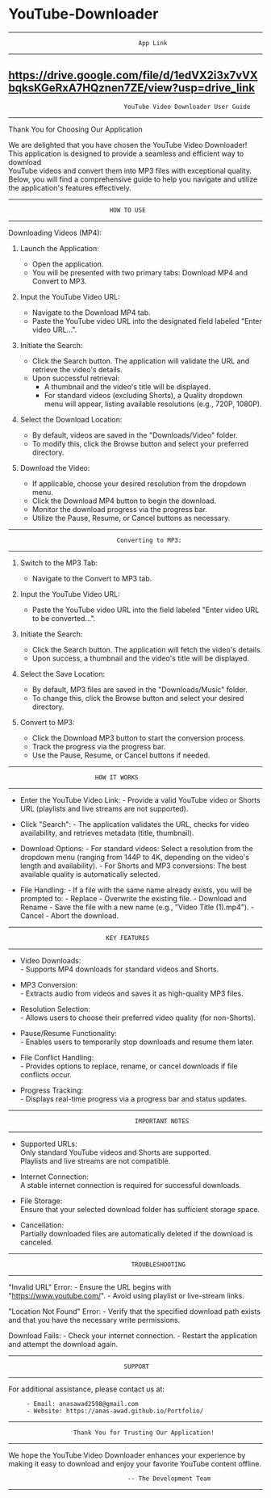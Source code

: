 # YouTube-Downloader
--------------------------------------------------------------------------------------------------------------
                                  		App Link
--------------------------------------------------------------------------------------------------------------
https://drive.google.com/file/d/1edVX2i3x7vVXbqksKGeRxA7HQznen7ZE/view?usp=drive_link
--------------------------------------------------------------------------------------------------------------
                                  	YouTube Video Downloader User Guide
--------------------------------------------------------------------------------------------------------------

Thank You for Choosing Our Application

We are delighted that you have chosen the YouTube Video Downloader!  
This application is designed to provide a seamless and efficient way to download  
YouTube videos and convert them into MP3 files with exceptional quality.  
Below, you will find a comprehensive guide to help you navigate and utilize  
the application's features effectively.

--------------------------------------------------------------------------------------------------------------
                    			HOW TO USE
--------------------------------------------------------------------------------------------------------------

Downloading Videos (MP4):

   1. Launch the Application:
         - Open the application.
         - You will be presented with two primary tabs: Download MP4 and Convert to MP3.

   2. Input the YouTube Video URL:
         - Navigate to the Download MP4 tab.
         - Paste the YouTube video URL into the designated field labeled "Enter video URL...".

   3. Initiate the Search:
         - Click the Search button. The application will validate the URL and retrieve the video's details.
         - Upon successful retrieval:
             - A thumbnail and the video's title will be displayed.
             - For standard videos (excluding Shorts), a Quality dropdown menu will appear,
	       listing available resolutions (e.g., 720P, 1080P).

   4. Select the Download Location:
         - By default, videos are saved in the "Downloads/Video" folder.
         - To modify this, click the Browse button and select your preferred directory.

   5. Download the Video:
         - If applicable, choose your desired resolution from the dropdown menu.
         - Click the Download MP4 button to begin the download.
         - Monitor the download progress via the progress bar.
         - Utilize the Pause, Resume, or Cancel buttons as necessary.

--------------------------------------------------------------------------------------------------------------
                    			  Converting to MP3:
--------------------------------------------------------------------------------------------------------------

   1. Switch to the MP3 Tab:
         - Navigate to the Convert to MP3 tab.

   2. Input the YouTube Video URL:
         - Paste the YouTube video URL into the field labeled "Enter video URL to be converted...".

   3. Initiate the Search:
         - Click the Search button. The application will fetch the video's details.
         - Upon success, a thumbnail and the video's title will be displayed.

   4. Select the Save Location:
         - By default, MP3 files are saved in the "Downloads/Music" folder.
         - To change this, click the Browse button and select your desired directory.

   5. Convert to MP3:
         - Click the Download MP3 button to start the conversion process.
         - Track the progress via the progress bar.
         - Use the Pause, Resume, or Cancel buttons if needed.

--------------------------------------------------------------------------------------------------------------
                   			HOW IT WORKS
--------------------------------------------------------------------------------------------------------------

   - Enter the YouTube Video Link:
         - Provide a valid YouTube video or Shorts URL 
           (playlists and live streams are not supported).

   - Click "Search":
         - The application validates the URL, checks for video availability, 
           and retrieves metadata (title, thumbnail).

   - Download Options:
         - For standard videos: Select a resolution from the dropdown menu 
	   (ranging from 144P to 4K, depending on the video's length and availability).
         - For Shorts and MP3 conversions: The best available quality is automatically selected.

   - File Handling:
         - If a file with the same name already exists, you will be prompted to:
             - Replace - Overwrite the existing file.
             - Download and Rename - Save the file with a new name 
               (e.g., "Video Title (1).mp4").
             - Cancel - Abort the download.

--------------------------------------------------------------------------------------------------------------
                  			   KEY FEATURES
--------------------------------------------------------------------------------------------------------------

   - Video Downloads:  
         - Supports MP4 downloads for standard videos and Shorts.

   - MP3 Conversion:  
         - Extracts audio from videos and saves it as high-quality MP3 files.

   - Resolution Selection:  
         - Allows users to choose their preferred video quality (for non-Shorts).

   - Pause/Resume Functionality:  
         - Enables users to temporarily stop downloads and resume them later.

   - File Conflict Handling:  
         - Provides options to replace, rename, or cancel downloads if file conflicts occur.

   - Progress Tracking:  
         - Displays real-time progress via a progress bar and status updates.

--------------------------------------------------------------------------------------------------------------
                		               IMPORTANT NOTES
--------------------------------------------------------------------------------------------------------------

   - Supported URLs:  
         Only standard YouTube videos and Shorts are supported.  
         Playlists and live streams are not compatible.

   - Internet Connection:  
         A stable internet connection is required for successful downloads.

   - File Storage:  
         Ensure that your selected download folder has sufficient storage space.

   - Cancellation:  
         Partially downloaded files are automatically deleted if the download is canceled.

--------------------------------------------------------------------------------------------------------------
                  			    	  TROUBLESHOOTING
--------------------------------------------------------------------------------------------------------------

   "Invalid URL" Error:
         - Ensure the URL begins with "https://www.youtube.com/".
         - Avoid using playlist or live-stream links.

   "Location Not Found" Error:
         - Verify that the specified download path exists and 
           that you have the necessary write permissions.

   Download Fails:
         - Check your internet connection.
         - Restart the application and attempt the download again.

--------------------------------------------------------------------------------------------------------------
                    			   	SUPPORT
--------------------------------------------------------------------------------------------------------------

For additional assistance, please contact us at:

         - Email: anasawad2598@gmail.com
         - Website: https://anas-awad.github.io/Portfolio/

--------------------------------------------------------------------------------------------------------------
       			      Thank You for Trusting Our Application!
--------------------------------------------------------------------------------------------------------------

We hope the YouTube Video Downloader enhances your experience
by making it easy to download and enjoy your favorite YouTube content offline.

                           			 -- The Development Team

--------------------------------------------------------------------------------------------------------------
